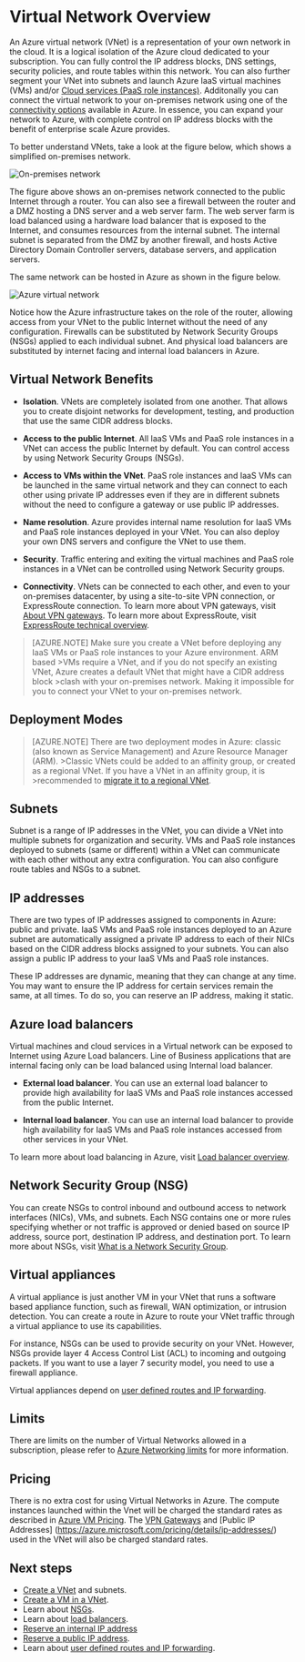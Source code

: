 <properties
   pageTitle="Azure Virtual Network (VNet) Overview"
   description="Learn about virtual networks (VNets) in Azure"
   services="virtual-network"
   documentationCenter="na"
   authors="telmosampaio"
   manager="carmonm"
   editor="tysonn" />
<tags
   ms.service="virtual-network"
   ms.devlang="na"
   ms.topic="article"
   ms.tgt_pltfrm="na"
   ms.workload="infrastructure-services"
   ms.date="10/29/2015"
   ms.author="telmos" />

# Virtual Network Overview

An Azure virtual network (VNet) is a representation of your own network in the cloud.  It is a logical isolation of the Azure cloud dedicated to your subscription. You can fully control the IP address blocks, DNS settings, security policies, and route tables within this network. You can also further segment your VNet into subnets and launch Azure IaaS virtual machines (VMs) and/or [Cloud services (PaaS role instances)](cloud-services-choose-me.md). Additonally you can connect the virtual network to your on-premises network using one of the [connectivity options](vpn-gateway-cross-premises-options.md) available in Azure. In essence, you can expand your network to Azure, with complete control on IP address blocks with the benefit of enterprise scale Azure provides. 

To better understand VNets, take a look at the figure below, which shows a simplified on-premises network.

![On-premises network](./media/virtual-networks-overview/figure01.png)

The figure above shows an on-premises network connected to the public Internet through a router. You can also see a firewall between the router and a DMZ hosting a DNS server and a web server farm. The web server farm is load balanced using a hardware load balancer that is exposed to the Internet, and consumes resources from the internal subnet. The internal subnet is separated from the DMZ by another firewall, and hosts Active Directory Domain Controller servers, database servers, and application servers.

The same network can be hosted in Azure as shown in the figure below.

![Azure virtual network](./media/virtual-networks-overview/figure02.png)

Notice how the Azure infrastructure takes on the role of the router, allowing access from your VNet to the public Internet without the need of any configuration. Firewalls can be substituted by Network Security Groups (NSGs) applied to each individual subnet. And physical load balancers are substituted by internet facing and internal load balancers in Azure.

## Virtual Network Benefits

- **Isolation**. VNets are completely isolated from one another. That allows you to create disjoint networks for development, testing, and production that use the same CIDR address blocks.

- **Access to the public Internet**. All IaaS VMs and PaaS role instances in a VNet can access the public Internet by default. You can control access by using Network Security Groups (NSGs).

- **Access to VMs within the VNet**. PaaS role instances and IaaS VMs can be launched in the same virtual network and they can connect to each other using private IP addresses even if they are in different subnets without the need to configure a gateway or use public IP addresses.

- **Name resolution**. Azure provides internal name resolution for IaaS VMs and PaaS role instances deployed in your VNet. You can also deploy your own DNS servers and configure the VNet to use them.

- **Security**. Traffic entering and exiting the virtual machines and PaaS role instances in a VNet can be controlled using Network Security groups.

- **Connectivity**. VNets can be connected to each other, and even to your on-premises datacenter, by using a site-to-site VPN connection, or ExpressRoute connection. To learn more about VPN gateways, visit [About VPN gateways](./vpn-gateway-about-vpngateways.md). To learn more about ExpressRoute, visit [ExpressRoute technical overview](./expressroute-introduction.md).

>[AZURE.NOTE] Make sure you create a VNet before deploying any IaaS VMs or PaaS role instances to your Azure environment. ARM based >VMs require a VNet, and if you do not specify an existing VNet, Azure creates a default VNet that might have a CIDR address block >clash with your on-premises network. Making it impossible for you to connect your VNet to your on-premises network.

## Deployment Modes

>[AZURE.NOTE] There are two deployment modes in Azure: classic (also known as Service Management) and Azure Resource Manager (ARM). >Classic VNets could be added to an affinity group, or created as a regional VNet. If you have a VNet in an affinity group, it is >recommended to [migrate it to a regional VNet](./virtual-networks-migrate-to-regional-vnet.md). 
    
## Subnets

Subnet is a range of IP addresses in the VNet, you can divide a VNet into multiple subnets for organization and security. VMs and PaaS role instances deployed to subnets (same or different) within a VNet can communicate with each other without any extra configuration. You can also configure route tables and NSGs to a subnet.

## IP addresses

There are two types of IP addresses assigned to components in Azure: public and private. IaaS VMs and PaaS role instances deployed to an Azure subnet are automatically assigned a private IP address to each of their NICs based on the CIDR address blocks assigned to your subnets. You can also assign a public IP address to your IaaS VMs and PaaS role instances. 

These IP addresses are dynamic, meaning that they can change at any time. You may want to ensure the IP address for certain services remain the same, at all times. To do so, you can reserve an IP address, making it static.

## Azure load balancers

Virtual machines and cloud services in a Virtual network can be exposed to Internet using Azure Load balancers. Line of Business applications that are internal facing only can be load balanced using Internal load balancer. 

- **External load balancer**. You can use an external load balancer to provide high availability for IaaS VMs and PaaS role instances accessed from the public Internet.

- **Internal load balancer**. You can use an internal load balancer to provide high availability for IaaS VMs and PaaS role instances accessed from other services in your VNet.

To learn more about load balancing in Azure, visit [Load balancer overview](../load-balancer-overview.md).

## Network Security Group (NSG)

You can create NSGs to control inbound and outbound access to network interfaces (NICs), VMs, and subnets. Each NSG contains one or more rules specifying whether or not traffic is approved or denied based on source IP address, source port, destination IP address, and destination port. To learn more about NSGs, visit [What is a Network Security Group](../virtual-networks-nsg.md).

## Virtual appliances

A virtual appliance is just another VM in your VNet that runs a software based appliance function, such as firewall, WAN optimization, or intrusion detection. You can create a route in Azure to route your VNet traffic through a virtual appliance to use its capabilities.

For instance, NSGs can be used to provide security on your VNet. However, NSGs provide layer 4 Access Control List (ACL) to incoming and outgoing packets. If you want to use a layer 7 security model, you need to use a firewall appliance.

Virtual appliances depend on [user defined routes and IP forwarding](../virtual-networks-udr-overview.md).

## Limits
There are limits on the number of Virtual Networks allowed in a subscription, please refer to [Azure Networking limits](azure-subscription-service-limits.md#networking-limits) for more information.

## Pricing
There is no extra cost for using Virtual Networks in Azure. The compute instances launched within the Vnet will be charged the standard rates as described in [Azure VM Pricing](https://azure.microsoft.com/pricing/details/virtual-machines/). The [VPN Gateways](https://azure.microsoft.com/pricing/details/vpn-gateway/) and [Public IP Addresses] (https://azure.microsoft.com/pricing/details/ip-addresses/) used in the VNet will also be charged standard rates. 

## Next steps

- [Create a VNet](../virtual-networks-create-vnet-arm-pportal.md) and subnets.
- [Create a VM in a VNet](../virtual-machines-windows-tutorial.md).
- Learn about [NSGs](../virtual-networks-nsg.md).
- Learn about [load balancers](../load-balancer-overview.md).
- [Reserve an internal IP address](../virtual-networks-reserved-private-ip.md)
- [Reserve a public IP address](../virtual-networks-reserved-public-ip.md).
- Learn about [user defined routes and IP forwarding](virtual-networks-udr-overview.md).

